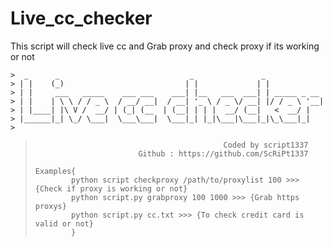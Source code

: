 # Live_cc_checker
This script will check live cc and Grab proxy and check proxy if its working or not

`>  _      _                             _               _             `
`> | |    (_)                           | |             | |            `
`> | |     ___   _____    ___ ___    ___| |__   ___  ___| | _____ _ __ `
`> | |    | \ \ / / _ \  / __/ __|  / __| '_ \ / _ \/ __| |/ / _ \ '__|`
`> | |____| |\ V /  __/ | (_| (__  | (__| | | |  __/ (__|   <  __/ |   `
`> |______|_| \_/ \___|  \___\___|  \___|_| |_|\___|\___|_|\_\___|_|   `
`>                                                                      `                       
>                                               Coded by script1337
>                            Github : https://github.com/ScRiPt1337
>         
>     Examples{
>             python script checkproxy /path/to/proxylist 100 >>> {Check if proxy is working or not}
>             python script.py grabproxy 100 1000 >>> {Grab https proxys}
>             python script.py cc.txt >>> {To check credit card is valid or not}
>             }
